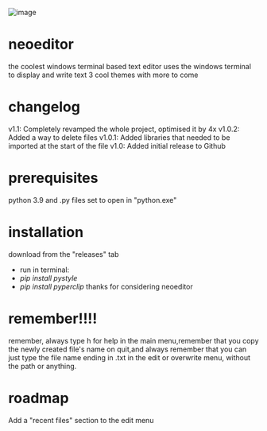 ![image](https://github.com/Typhoonz0/neoeditor/assets/122064502/8a48342d-bc2e-417d-86ec-13208f99d436)
# neoeditor
the coolest windows terminal based text editor
uses the windows terminal to display and write text
3 cool themes with more to come

# changelog
v1.1:
Completely revamped the whole project, optimised it by 4x
v1.0.2:
Added a way to delete files
v1.0.1:
Added libraries that needed to be imported at the start of the file
v1.0:
Added initial release to Github


# prerequisites
python 3.9 and 
.py files set to open in "python.exe"

# installation
download from the "releases" tab
- run in terminal:
-  *pip install pystyle*
-  *pip install pyperclip*
thanks for considering neoeditor

# remember!!!!
remember, always type h for help in the main menu,remember that you copy the newly created file's name on quit,and always remember that you can just type the file name ending in .txt in the edit or overwrite menu, without the path or anything.



# roadmap
Add a "recent files" section to the edit menu

